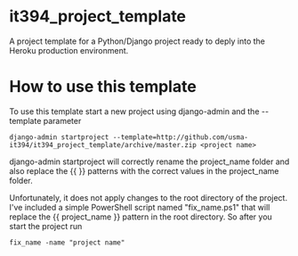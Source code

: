# it394_project_template
A project template for a Python/Django project ready to deply into the Heroku production environment.

# How to use this template
To use this template start a new project using django-admin and the --template parameter
```
django-admin startproject --template=http://github.com/usma-it394/it394_project_template/archive/master.zip <project name>
```
django-admin startproject will correctly rename the project_name folder and also replace the {{ }} patterns with the correct values in the project_name folder.

Unfortunately, it does not apply changes to the root directory of the project.  I've included a simple PowerShell script named "fix_name.ps1" that will replace the {{ project_name }} pattern in the root directory.  So after you start the project run
```
fix_name -name "project name"
```

